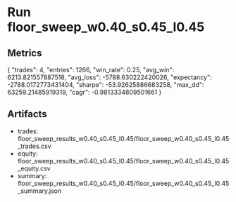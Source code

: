 # Run floor_sweep_w0.40_s0.45_l0.45

## Metrics
{
  "trades": 4,
  "entries": 1266,
  "win_rate": 0.25,
  "avg_win": 6213.821557887518,
  "avg_loss": -5788.630222420026,
  "expectancy": -2788.0172773431404,
  "sharpe": -53.92625886683258,
  "max_dd": 63259.21485919319,
  "cagr": -0.9813334809501661
}

## Artifacts
- trades: floor_sweep_results_w0.40_s0.45_l0.45/floor_sweep_w0.40_s0.45_l0.45_trades.csv
- equity: floor_sweep_results_w0.40_s0.45_l0.45/floor_sweep_w0.40_s0.45_l0.45_equity.csv
- summary: floor_sweep_results_w0.40_s0.45_l0.45/floor_sweep_w0.40_s0.45_l0.45_summary.json